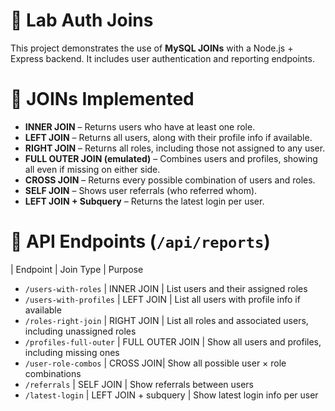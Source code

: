 # 🧩 Lab Auth Joins
This project demonstrates the use of **MySQL JOINs** with a Node.js + Express backend. It includes user authentication and reporting endpoints.

# 📌 JOINs Implemented
- **INNER JOIN** – Returns users who have at least one role.
- **LEFT JOIN** – Returns all users, along with their profile info if available.
- **RIGHT JOIN** – Returns all roles, including those not assigned to any user.
- **FULL OUTER JOIN (emulated)** – Combines users and profiles, showing all even if missing on either side.
- **CROSS JOIN** – Returns every possible combination of users and roles.
- **SELF JOIN** – Shows user referrals (who referred whom).
- **LEFT JOIN + Subquery** – Returns the latest login per user.

# 🚀 API Endpoints (`/api/reports`)
| Endpoint | Join Type | Purpose 
- `/users-with-roles` | INNER JOIN | List users and their assigned roles
- `/users-with-profiles` | LEFT JOIN | List all users with profile info if available
- `/roles-right-join` | RIGHT JOIN | List all roles and associated users, including unassigned roles
- `/profiles-full-outer` | FULL OUTER JOIN | Show all users and profiles, including missing ones
- `/user-role-combos` | CROSS JOIN| Show all possible user × role combinations
- `/referrals` | SELF JOIN | Show referrals between users
- `/latest-login` | LEFT JOIN + subquery | Show latest login info per user 

